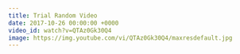 ```yaml
---
title: Trial Random Video
date: 2017-10-26 00:00:00 +0000
video_id: watch?v=QTAz0Gk30Q4
image: https://img.youtube.com/vi/QTAz0Gk30Q4/maxresdefault.jpg
---
```

